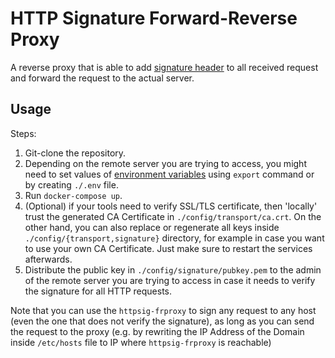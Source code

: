 # HTTP Signature Forward-Reverse Proxy

A reverse proxy that is able to add [signature header](https://datatracker.ietf.org/doc/html/draft-cavage-http-signatures-12) to all received request and forward the request to the actual server.

## Usage

Steps:

1. Git-clone the repository.
1. Depending on the remote server you are trying to access, you might need to set values of [environment variables](./docker-compose.yml#9) using `export` command or by creating `./.env` file.
1. Run `docker-compose up`.
1. (Optional) if your tools need to verify SSL/TLS certificate, then 'locally' trust the generated CA Certificate in `./config/transport/ca.crt`. On the other hand, you can also replace or regenerate all keys inside `./config/{transport,signature}` directory, for example in case you want to use your own CA Certificate. Just make sure to restart the services afterwards.
1. Distribute the public key in `./config/signature/pubkey.pem` to the admin of the remote server you are trying to access in case it needs to verify the signature for all HTTP requests.

Note that you can use the `httpsig-frproxy` to sign any request to any host (even the one that does not verify the signature), as long as you can send the request to the proxy (e.g. by rewriting the IP Address of the Domain inside `/etc/hosts` file to IP where `httpsig-frproxy` is reachable)
